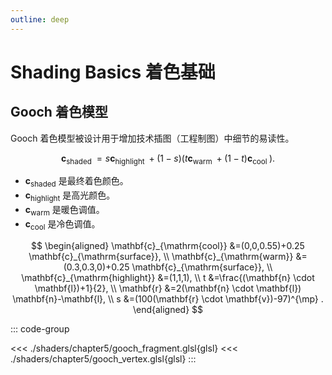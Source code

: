 ```yaml
---
outline: deep
---
```

# Shading Basics 着色基础

<script setup>
import Gooch from './components/Gooch.vue'
</script>

## Gooch 着色模型
Gooch 着色模型被设计用于增加技术插图（工程制图）中细节的易读性。

$$
\mathbf{c}_{\text {shaded }}=s \mathbf{c}_{\text {highlight }}+(1-s)\left(t \mathbf{c}_{\text {warm }}+(1-t) \mathbf{c}_{\text {cool }}\right).
$$
- $\mathbf{c}_{\text{shaded}}$ 是最终着色颜色。
- $\mathbf{c}_{\text{highlight}}$ 是高光颜色。
- $\mathbf{c}_{\text{warm}}$ 是暖色调值。
- $\mathbf{c}_{\text{cool}}$ 是冷色调值。

$$
\begin{aligned} \mathbf{c}_{\mathrm{cool}} &=(0,0,0.55)+0.25 \mathbf{c}_{\mathrm{surface}}, \\ \mathbf{c}_{\mathrm{warm}} &=(0.3,0.3,0)+0.25 \mathbf{c}_{\mathrm{surface}}, \\ \mathbf{c}_{\mathrm{highlight}} &=(1,1,1), \\ t &=\frac{(\mathbf{n} \cdot \mathbf{l})+1}{2}, \\ \mathbf{r} &=2(\mathbf{n} \cdot \mathbf{l}) \mathbf{n}-\mathbf{l}, \\ s &=(100(\mathbf{r} \cdot \mathbf{v})-97)^{\mp} . \end{aligned}
$$

::: code-group
<!-- 文件名默认用作标题 -->
<<< ./shaders/chapter5/gooch_fragment.glsl{glsl}
<<< ./shaders/chapter5/gooch_vertex.glsl{glsl}
:::

<Gooch />
